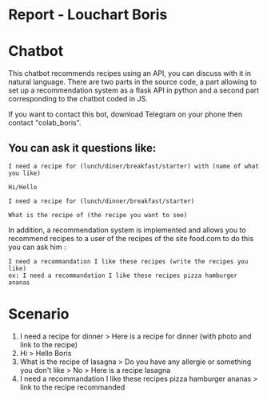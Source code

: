 # Report - Louchart Boris

# Chatbot

This chatbot recommends recipes using an API, you can discuss with it in natural language. 
There are two parts in the source code, a part allowing to set up a recommendation system as a flask API in python and a second part corresponding to the chatbot coded in JS.


If you want to contact this bot, download Telegram on your phone then contact "colab_boris".


## You can ask it questions like:
```
I need a recipe for (lunch/diner/breakfast/starter) with (name of what you like)
```
```
Hi/Hello
```
```
I need a recipe for (lunch/dinner/breakfast/starter)
```
```
What is the recipe of (the recipe you want to see)
```

In addition, a recommendation system is implemented and allows you to recommend recipes to a user of the recipes of the site food.com to do this you can ask him : 
```
I need a recommandation I like these recipes (write the recipes you like)
ex: I need a recommandation I like these recipes pizza hamburger ananas
```


# Scenario
1. I need a recipe for dinner > Here is a recipe for dinner (with photo and link to the recipe) 
2. Hi > Hello Boris
3. What is the recipe of lasagna > Do you have any allergie or something you don't like > No > Here is a recipe lasagna
4. I need a recommandation I like these recipes pizza hamburger ananas > link to the recipe recommanded



